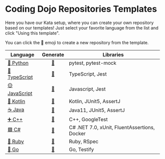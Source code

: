# Coding Dojo Repositories Templates

Here you have our Kata setup, where you can create your own repository based on our templates! Just select your favorite language from the list and click "Using this template".

You can click the 🚀 emoji to create a new repository from the template.

| Language | Generate | Libraries |
| --- | :---: | --- |
| [🐍 Python](https://github.com/lean-mind/python-boilerplate) | [🚀](https://github.com/lean-mind/python-boilerplate/generate) | pytest, pytest-mock |
| [🔵 TypeScript](https://github.com/lean-mind/typescript-boilerplate) | [🚀](https://github.com/lean-mind/typescript-boilerplate/generate) | TypeScript, Jest |
| [🟡 JavaScript](https://github.com/lean-mind/javascript-katas-template) | [🚀](https://github.com/lean-mind/javascript-katas-template/generate) | Javascript, Jest |
| [🧩 Kotlin](https://github.com/lean-mind/kotlin-katas-template) | [🚀](https://github.com/lean-mind/kotlin-katas-template/generate) | Kotlin, JUnit5, AssertJ |
| [☕ Java](https://github.com/lean-mind/java-katas-template) | [🚀](https://github.com/lean-mind/java-katas-template/generate) | Java11, JUnit5, AssertJ |
| [➕ C++](https://github.com/lean-mind/cpp-katas-template) | [🚀](https://github.com/lean-mind/cpp-katas-template/generate) | C++, GoogleTest |
| [🟪 C#](https://github.com/lean-mind/csharp-katas-template) | [🚀](https://github.com/lean-mind/csharp-katas-template/generate) | C# .NET 7.0, xUnit, FluentAssertions, Docker |
| [💎 Ruby](https://github.com/lean-mind/ruby-katas-template) | [🚀](https://github.com/lean-mind/ruby-katas-template/generate) | Ruby, RSpec |
| [🐹 Go](https://github.com/lean-mind/go-katas-template) | [🚀](https://github.com/lean-mind/go-katas-template/generate) | Go, Testify |
